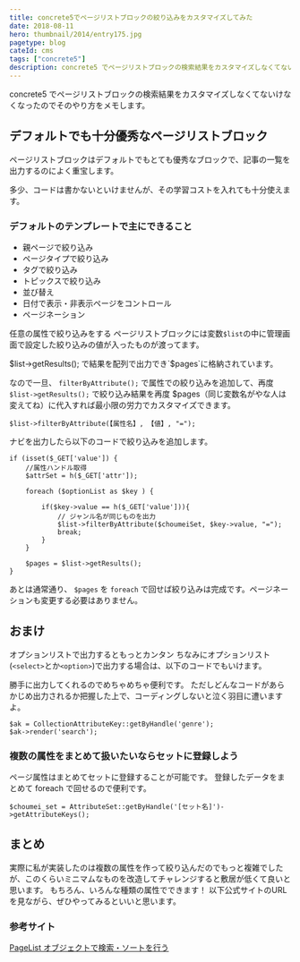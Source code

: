 ```yaml
---
title: concrete5でページリストブロックの絞り込みをカスタマイズしてみた
date: 2018-08-11
hero: thumbnail/2014/entry175.jpg
pagetype: blog
cateId: cms
tags: ["concrete5"]
description: concrete5 でページリストブロックの検索結果をカスタマイズしなくてないけなくなったのでそのやり方をメモします。
---
```

concrete5 でページリストブロックの検索結果をカスタマイズしなくてないけなくなったのでそのやり方をメモします。
<toc id="/blogs/entry282/"></toc>

## デフォルトでも十分優秀なページリストブロック
ページリストブロックはデフォルトでもとても優秀なブロックで、記事の一覧を出力するのによく重宝します。

多少、コードは書かないといけませんが、その学習コストを入れても十分使えます。

### デフォルトのテンプレートで主にできること

* 親ページで絞り込み
* ページタイプで絞り込み
* タグで絞り込み
* トピックスで絞り込み
* 並び替え
* 日付で表示・非表示ページをコントロール
* ページネーション

任意の属性で絞り込みをする
ページリストブロックには変数`$list`の中に管理画面で設定した絞り込みの値が入ったものが渡ってます。

$list->getResults(); で結果を配列で出力でき`$pages`に格納されています。

なので一旦、 `filterByAttribute();` で属性での絞り込みを追加して、再度`$list->getResults();` で絞り込み結果を再度 $pages（同じ変数名がやな人は変えてね）に代入すれば最小限の労力でカスタマイズできます。

```
$list->filterByAttribute(【属性名】, 【値】, "=");
```

ナビを出力したら以下のコードで絞り込みを追加します。
```
if (isset($_GET['value']) {
    //属性ハンドル取得
    $attrSet = h($_GET['attr']);

	foreach ($optionList as $key ) {

        if($key->value == h($_GET['value'])){
            // ジャンル名が同じものを出力
            $list->filterByAttribute($choumeiSet, $key->value, "=");
            break;
        }
    }

    $pages = $list->getResults();
}
```
あとは通常通り、 `$pages` を `foreach` で回せば絞り込みは完成です。ページネーションも変更する必要はありません。
## おまけ
オプションリストで出力するともっとカンタン
ちなみにオプションリスト(`<select>`とか`<option>`)で出力する場合は、以下のコードでもいけます。

勝手に出力してくれるのでめちゃめちゃ便利です。
ただしどんなコードがあらかじめ出力されるか把握した上で、コーディングしないと泣く羽目に遭いますよ。

```
$ak = CollectionAttributeKey::getByHandle('genre');
$ak->render('search');
```

### 複数の属性をまとめて扱いたいならセットに登録しよう
ページ属性はまとめてセットに登録することが可能です。
登録したデータをまとめて foreach で回せるので便利です。

```
$choumei_set = AttributeSet::getByHandle('[セット名]')->getAttributeKeys();
```
## まとめ
実際に私が実装したのは複数の属性を作って絞り込んだのでもっと複雑でしたが、このくらいミニマムなものを改造してチャレンジすると敷居が低くて良いと思います。
もちろん、いろんな種類の属性でできます！
以下公式サイトのURLを見ながら、ぜひやってみるといいと思います。

<prof></prof>

### 参考サイト
[PageList オブジェクトで検索・ソートを行う](https://concrete5-japan.org/help/5-7/developer/working-with-pages/searching-and-sorting-with-the-pagelist-object/)
